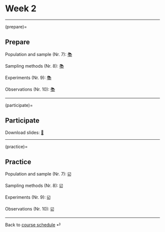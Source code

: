 # Week 2


---

(prepare)=
## Prepare

Population and sample (Nr. 7): [📚](https://openintro-ims.netlify.app/data-design.html#data-design)

Sampling methods (Nr. 8): [📚](https://openintro-ims.netlify.app/data-design.html#sampling-principles-strategies)

Experiments (Nr. 9): [📚](https://openintro-ims.netlify.app/data-design.html#experiments)

Observations (Nr. 10): [📚](https://openintro-ims.netlify.app/data-design.html#observational-studies)

---

(participate)=
## Participate

Download slides: [📑](https://drive.google.com/file/d/1-3uVavxMAvDNMnRiN7sXsZRTReRNsZpj/view?usp=sharing)

---

(practice)=
## Practice

Population and sample (Nr. 7): [☑️](https://forms.gle/qPYg55ncRyUGCqXH8)

Sampling methods (Nr. 8): [☑️](https://forms.gle/SnQsTPKF5CRQ1Wa49)

Experiments (Nr. 9): [☑️](https://forms.gle/6Tu92Ez83XANW8Un6)

Observations (Nr. 10): [☑️](https://forms.gle/V36KmsTjeH2finms9)


---

Back to [course schedule](../docs/course-schedule.md) ⏎
